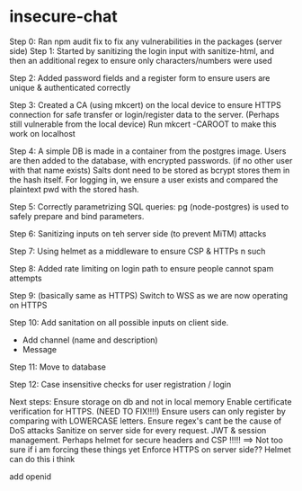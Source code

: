 # insecure-chat

Step 0:
Ran npm audit fix to fix any vulnerabilities in the packages (server side)
Step 1:
Started by sanitizing the login input with sanitize-html, and then an additional regex to ensure only characters/numbers were used

Step 2:
Added password fields and a register form to ensure users are unique & authenticated correctly

Step 3:
Created a CA (using mkcert) on the local device to ensure HTTPS connection for safe transfer or login/register data to the server.
(Perhaps still vulnerable from the local device)
Run mkcert -CAROOT
to make this work on localhost

Step 4:
A simple DB is made in a container from the postgres image.
Users are then added to the database, with encrypted passwords. (if no other user with that name exists) Salts dont need to be stored as bcrypt stores them in the hash itself.
For logging in, we ensure a user exists and compared the plaintext pwd with the stored hash.

Step 5:
Correctly parametrizing SQL queries:
pg (node-postgres) is used to safely prepare and bind parameters.

Step 6:
Sanitizing inputs on teh server side (to prevent MiTM) attacks

Step 7: Using helmet as a middleware
to ensure CSP & HTTPs n such

Step 8:
Added rate limiting on login path to ensure people cannot spam attempts

Step 9: (basically same as HTTPS)
Switch to WSS as we are now operating on HTTPS

Step 10:
Add sanitation on all possible inputs on client side.

- Add channel (name and description)
- Message

Step 11:
Move to database

Step 12: Case insensitive checks for user registration / login

Next steps:
Ensure storage on db and not in local memory
Enable certificate verification for HTTPS. (NEED TO FIX!!!!)
Ensure users can only register by comparing with LOWERCASE letters.
Ensure regex's cant be the cause of DoS attacks
Sanitize on server side for every request.
JWT & session management.
Perhaps helmet for secure headers and CSP !!!!! ==> Not too sure if i am forcing these things yet
Enforce HTTPS on server side?? Helmet can do this i think

add openid
